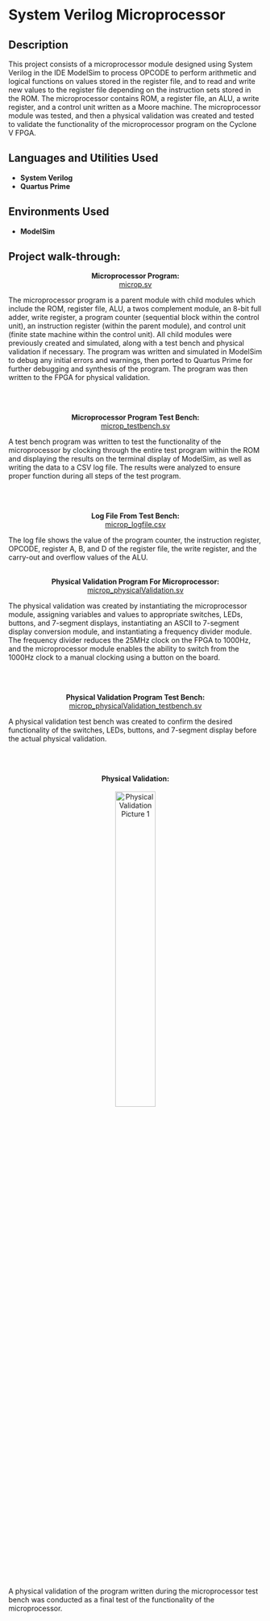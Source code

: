 <h1>System Verilog Microprocessor</h1>

 <!--### [YouTube Demonstration](https://youtu.be/7eJexJVCqJo)-->

<h2>Description</h2>
This project consists of a microprocessor module designed using System Verilog in the IDE ModelSim to process OPCODE to perform arithmetic and logical functions on values stored in the register file, and to read and write new values to the register file depending on the instruction sets stored in the ROM. The microprocessor contains ROM, a register file, an ALU, a write register, and a control unit written as a Moore machine. The microprocessor module was tested, and then a physical validation was created and tested to validate the functionality of the microprocessor program on the Cyclone V FPGA.
<br />


<h2>Languages and Utilities Used</h2>

- <b>System Verilog</b> 
- <b>Quartus Prime</b>

<h2>Environments Used </h2>

- <b>ModelSim</b>

<h2>Project walk-through:</h2>

<p align="center">
<b>Microprocessor Program:</b> <br/>
<a href="https://github.com/keganpremuda/SystemVerilogMicroprocessor/blob/main/microp.sv">microp.sv</a><br></p>
<p align="left">
The microprocessor program is a parent module with child modules which include the ROM, register file, ALU, a twos complement module, an 8-bit full adder, write register, a program counter (sequential block within the control unit), an instruction register (within the parent module), and control unit (finite state machine within the control  unit). All child modules were previously created and simulated, along with a test bench and physical validation if necessary. The program was written and simulated in ModelSim to debug any initial errors and warnings, then ported to Quartus Prime for further debugging and synthesis of the program. The program was then written to the FPGA for physical validation.</p>
<br />
<br />
<p align="center">
<b>Microprocessor Program Test Bench:</b>  <br/>
<a href="https://github.com/keganpremuda/SystemVerilogMicroprocessor/blob/main/microp_testbench.sv">microp_testbench.sv</a><br></p>
<p align="left">
A test bench program was written to test the functionality of the microprocessor by clocking through the entire test program within the ROM and displaying the results on the terminal display of ModelSim, as well as writing the data to a CSV log file. The results were analyzed to ensure proper function during all steps of the test program.</p>
<br />
<br />
<p align="center">
<b>Log File From Test Bench:</b> <br/>
<a href="https://github.com/keganpremuda/SystemVerilogMicroprocessor/blob/main/microp_logfile.csv">microp_logfile.csv</a><br></p>
<p align="left">
The log file shows the value of the program counter, the instruction register, OPCODE, register A, B, and D of the register file, the write register, and the carry-out and overflow values of the ALU.
<br />
<br />
<p align="center">
<b>Physical Validation Program For Microprocessor:</b>  <br/>
<a href="https://github.com/keganpremuda/SystemVerilogMicroprocessor/blob/main/microp_physicalValidation.sv">microp_physicalValidation.sv</a><br></p>
<p align="left">
The physical validation was created by instantiating the microprocessor module, assigning variables and values to appropriate switches, LEDs, buttons, and 7-segment displays, instantiating an ASCII to 7-segment display conversion module, and instantiating a frequency divider module. The frequency divider reduces the 25MHz clock on the FPGA to 1000Hz, and the microprocessor module enables the ability to switch from the 1000Hz clock to a manual clocking using a button on the board.</p>
<br />
<br />
<p align="center">
<b>Physical Validation Program Test Bench:</b>  <br/>
<a href="https://github.com/keganpremuda/SystemVerilogMicroprocessor/blob/main/microp_physicalValidation_testbench.sv">microp_physicalValidation_testbench.sv</a><br></p>
<p align="left">
A physical validation test bench was created to confirm the desired functionality of the switches, LEDs, buttons, and 7-segment display before the actual physical validation.</p>
<br />
<br />
<p align="center">
<b>Physical Validation:</b>  <br><br/>
<img src="https://i.imgur.com/cQ2aEcH.jpg" height="40%" width="40%" alt="Physical Validation Picture 1"/></p>
<p align="left">
A physical validation of the program written during the microprocessor test bench was conducted as a final test of the functionality of the microprocessor.</p><br><br><br>
</p>

<!--
 ```diff
- text in red
+ text in green
! text in orange
# text in gray
@@ text in purple (and bold)@@
```
--!>
